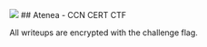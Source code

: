 <img src="https://atenea.ccn-cert.cni.es/ccn-cert.png" heigth=48> ## Atenea - CCN CERT CTF

All writeups are encrypted with the challenge flag.